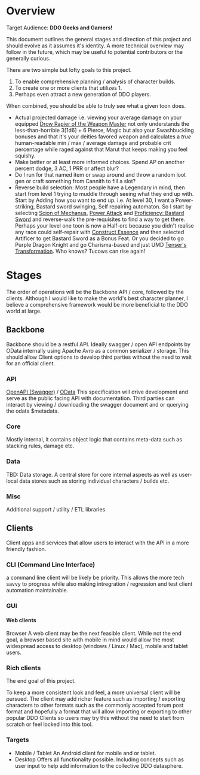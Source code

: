 # Overview
Target Audience: **DDO Geeks and Gamers!**

This document outlines the general stages and direction of this project and should evolve as it assumes it's identity.
A more technical overview may follow in the future, which may be useful to potential contributors or the generally curious.

There are two simple but lofty goals to this project.

1. To enable comprehensive planning / analysis of character builds.
2. To create one or more clients that utilizes 1.
3. Perhaps even attract a new generation of DDO players.

When combined, you should be able to truly see what a given toon does.
* Actual projected damage
i.e. viewing your average damage on your equipped [Drow Rapier of the Weapon Master](https://ddowiki.com/page/Item:Drow_Rapier_of_the_Weapon_Master) 
not only understands the less-than-horrible 3[1d6] + 6 Pierce, Magic but
 also your Swashbuckling bonuses and that it's your deities favored weapon
  and calculates a *true* human-readable min / max / average damage and
   probable crit percentage while raged against that Marut that keeps 
   making you feel squishy.
* Make better or at least more informed choices.  Spend AP on another 
percent dodge, 3 AC, 1 PRR or affect blur?
* Do I run for that named item or swap around and throw a random loot 
gen or craft something from Cannith to fill a slot?   
* Reverse build selection:  Most people have a Legendary in mind, then 
start from level 1 trying to muddle through seeing what they end up with. 
Start by Adding how you want to end up.
i.e. At level 30, I want a Power-striking, Bastard sword swinging, Self 
repairing automaton.  So I start by selecting 
[Scion of Mechanus](https://ddowiki.com/page/Scion_of_Mechanus), 
[Power Attack](https://ddowiki.com/page/Power_Attack) and 
[Proficiency: Bastard Sword](https://ddowiki.com/page/Proficiency:_Bastard_Sword)
and reverse-walk the pre-requisites to find a way to get there.  Perhaps
your level one toon is now a Half-orc because you didn't realise any race
could self-repair with [Construct Essence](https://ddowiki.com/page/Construct_Essence) 
and then selected Artificer to get Bastard Sword as a Bonus Feat. Or you 
decided to go Purple Dragon Knight and go Charisma-based and just UMD 
[Tenser's Transformation](https://ddowiki.com/page/Tenser%27s_Transformation).
Who knows? Tucows can rise again! 
 


# Stages
The order of operations will be the Backbone API / core, followed by the clients.  Although I would like to make the world's best character planner, I believe a comprehensive framework would be more beneficial to the DDO world at large. 

## Backbone
Backbone should be a restful API. Ideally swagger / open API endpoints by OData internally using Apache Avro as a common serializer / storage. This should allow
Client options to develop third parties without the need to wait for an official client.

### API

[OpenAPI (Swagger)](https://www.openapis.org/) / [OData](https://www.odata.org/)
This specification will drive development and serve as the public facing API with documentation.
Third parties can interact by viewing / downloading the swagger document and or querying the odata $metadata. 

### Core
Mostly internal, it contains object logic that contains meta-data such as stacking rules, damage etc.

### Data
TBD: Data storage.  A central store for core internal aspects as well as user-local data stores such as storing individual characters / builds etc. 

### Misc
Additional support / utility / ETL libraries

## Clients
Client apps and services that allow users to interact with the API in a more friendly fashion.

### CLI (Command Line Interface)
a command line client will be likely be priority. This allows the more tech savvy to progress while also making intregration / regression and test client automation maintainable.

### GUI

#### Web clients
Browser
A web client may be the next feasible client. While not the end goal, a browser based site with mobile in mind would allow the most widespread access to desktop (windows / Linux / Mac), mobile and tablet users.


### Rich clients

The end goal of this project. 

To keep a more consistent look and feel, a more universal client will be pursued. The client may add richer feature such as importing / exporting characters to other formats such as the commonly accepted forum post format and hopefully a format that will allow importing or exporting to other popular DDO Clients so users may try this without the need to start from scratch or feel locked into this tool.

### Targets
* Mobile / Tablet
An Android client for mobile and or tablet. 
* Desktop
Offers all functionality possible.  Including concepts such as user input to help add information to the collective DDO datasphere.
